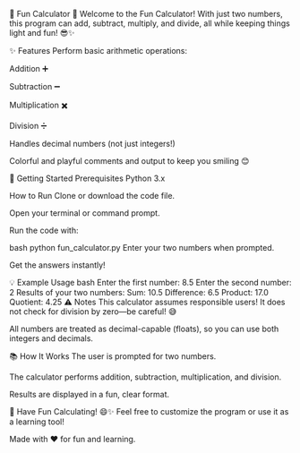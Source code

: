🎉 Fun Calculator 🧮
Welcome to the Fun Calculator! With just two numbers, this program can add, subtract, multiply, and divide, all while keeping things light and fun! 😎✨

✨ Features
Perform basic arithmetic operations:

Addition ➕

Subtraction ➖

Multiplication ✖️

Division ➗

Handles decimal numbers (not just integers!)

Colorful and playful comments and output to keep you smiling 😊

🚀 Getting Started
Prerequisites
Python 3.x

How to Run
Clone or download the code file.

Open your terminal or command prompt.

Run the code with:

bash
python fun_calculator.py
Enter your two numbers when prompted.

Get the answers instantly!

💡 Example Usage
bash
Enter the first number: 8.5
Enter the second number: 2
Results of your two numbers:
Sum: 10.5
Difference: 6.5
Product: 17.0
Quotient: 4.25
⚠️ Notes
This calculator assumes responsible users!
It does not check for division by zero—be careful! 😅

All numbers are treated as decimal-capable (floats), so you can use both integers and decimals.

📚 How It Works
The user is prompted for two numbers.

The calculator performs addition, subtraction, multiplication, and division.

Results are displayed in a fun, clear format.

🏁 Have Fun Calculating! 😄✨
Feel free to customize the program or use it as a learning tool!

Made with ❤️ for fun and learning.
